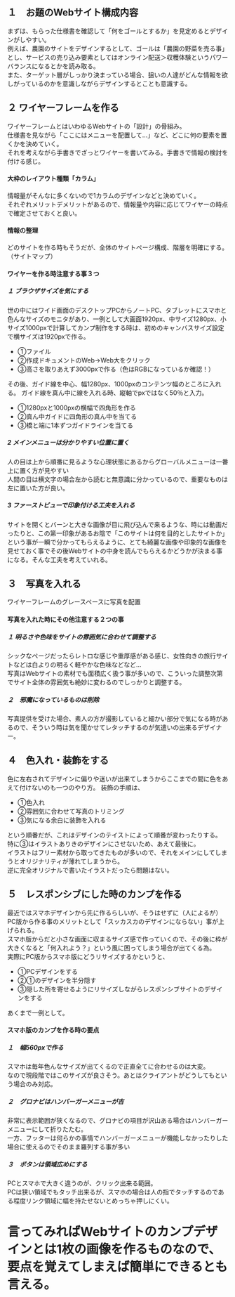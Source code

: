 ## １　お題のWebサイト構成内容
まずは、もらった仕様書を確認して「何をゴールとするか」を見定めるとデザインがしやすい。<br>
例えば、農園のサイトをデザインするとして、ゴールは「農園の野菜を売る事」とし、サービスの売り込み要素としてはオンライン配送＞収穫体験というパワーバランスになるとかを読み取る。<br>
また、ターゲット層がしっかり決まっている場合、狙いの人達がどんな情報を欲しがっているのかを意識しながらデザインするとことも意識する。

## ２ ワイヤーフレームを作る
ワイヤーフレームとはいわゆるWebサイトの「設計」の骨組み。<br>
仕様書を見ながら「ここにはメニューを配置して…」など、どこに何の要素を置くかを決めていく。<br>
それを考えながら手書きでざっとワイヤーを書いてみる。手書きで情報の検討を付ける感じ。
#### 大枠のレイアウト種類「カラム」
情報量がそんなに多くないので1カラムのデザインなどと決めていく。<br>
それぞれメリットデメリットがあるので、情報量や内容に応じてワイヤーの時点で確定させておくと良い。
#### 情報の整理
どのサイトを作る時もそうだが、全体のサイトページ構成、階層を明確にする。（サイトマップ）
#### ワイヤーを作る時注意する事３つ
##### １ ブラウザサイズを気にする
世の中にはワイド画面のデスクトップPCからノートPC、タブレットにスマホと色んなサイズのモニタがあり、一例として大画面1920px、中サイズ1280px、小サイズ1000pxで計算してカンプ制作をする時は、初めのキャンバスサイズ設定で横サイズは1920pxで作る。
- ①ファイル
- ②作成ドキュメントのWeb→Web大をクリック
- ③高さを取りあえず3000pxで作る（色はRGBになっているか確認！）

その後、ガイド線を中心、幅1280px、1000pxのコンテンツ幅のところに入れる。
ガイド線を真ん中に線を入れる時、縦軸でpxではなく50％と入力。
- ①1280pxと1000pxの横幅で四角形を作る
- ②真ん中ガイドに四角形の真ん中を当てる
- ③橋と端に1本ずつガイドラインを当てる

##### 2 メインメニューは分かりやすい位置に置く
人の目は上から順番に見るような心理状態にあるからグローバルメニューは一番上に置く方が見やすい<br>
人間の目は横文字の場合左から読むと無意識に分かっているので、重要なものは左に置いた方が良い。<br>

##### 3 ファーストビューで印象付ける工夫を入れる
サイトを開くとバーンと大きな画像が目に飛び込んで来るような、時には動画だったりと、この第一印象があるお陰で「このサイトは何を目的としたサイトか」という事が一瞬で分かってもらえるように、とても綺麗な画像や印象的な画像を見せておく事でその後Webサイトの中身を読んでもらえるかどうかが決まる事になる。そんな工夫を考えていれる。

## ３　写真を入れる
ワイヤーフレームのグレースペースに写真を配置
#### 写真を入れた時にその他注意する２つの事
##### １ 明るさや色味をサイトの雰囲気に合わせて調整する
シックなページだったらレトロな感じや重厚感がある感じ、女性向きの旅行サイトなどは白よりの明るく軽やかな色味などなど…<br>
写真はWebサイトの素材でも面積広く扱う事が多いので、こういった調整次第でサイト全体の雰囲気も絶妙に変わるのでしっかりと調整する。

##### ２　邪魔になっているものは削除
写真提供を受けた場合、素人の方が撮影していると細かい部分で気になる時があるので、そういう時は気を聞かせてレタッチするのが気遣いの出来るデザイナー。

## ４　色入れ・装飾をする
色に左右されてデザインに偏りや迷いが出来てしまうからここまでの間に色をあえて付けないのも一つのやり方。
装飾の手順は、
- ①色入れ
- ②雰囲気に合わせて写真のトリミング
- ③気になる余白に装飾を入れる

という順番だが、これはデザインのテイストによって順番が変わったりする。<br>
特に③はイラストありきのデザインにさせないため、あえて最後に。<br>
イラストはフリー素材から取ってきたものが多いので、それをメインにしてしまうとオリジナリティが薄れてしまうから。<br>
逆に完全オリジナルで書いたイラストだったら問題はない。<br>

## ５　レスポンシブにした時のカンプを作る
最近ではスマホデザインから先に作るらしいが、そうはせずに（人によるが）<br>
PC版から作る事のメリットとして「スッカスカのデザインにならない」事が上げられる。<br>
スマホ版からだと小さな画面に収まるサイズ感で作っていくので、その後に枠が大きくなると「何入れよう？」という風に困ってしまう場合が出てくる為。<br>
実際にPC版からスマホ版にどうリサイズするかというと、
- ①PCデザインをする
- ②①のデザインを半分隠す
- ③隠した所を寄せるようにリサイズしながらレスポンシブサイトのデザインをする

あくまで一例として。
#### スマホ版のカンプを作る時の要点
##### １　幅560pxで作る
スマホは毎年色んなサイズが出てくるので正直全てに合わせるのは大変。<br>
なので現段階ではこのサイズが良さそう。あとはクライアントがどうしてもという場合のみ対応。
##### ２　グロナビはハンバーガーメニューが吉
非常に表示範囲が狭くなるので、グロナビの項目が沢山ある場合はハンバーガーメニューにして折りたたむ。<br>
一方、フッターは何らかの事情でハンバーガーメニューが機能しなかったりした場合に使えるのでそのまま羅列する事が多い

##### ３　ボタンは領域広めにする
PCとスマホで大きく違うのが、クリック出来る範囲。<br>
PCは狭い領域でもタッチ出来るが、スマホの場合は人の指でタッチするのである程度リンク領域に幅を持たせないとめっちゃ押しにくい。<br>


# 言ってみればWebサイトのカンプデザインとは1枚の画像を作るものなので、要点を覚えてしまえば簡単にできるとも言える。
